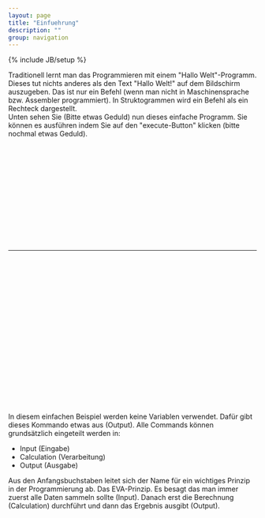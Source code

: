 ```yaml
---
layout: page
title: "Einfuehrung"
description: ""
group: navigation
---
```

{% include JB/setup %}

Traditionell lernt man das Programmieren mit einem "Hallo Welt"-Programm. Dieses tut nichts anderes als den Text "Hallo Welt!" auf dem Bildschirm auszugeben. Das ist nur ein Befehl (wenn man nicht in Maschinensprache bzw. Assembler programmiert). In Struktogrammen wird ein Befehl als ein Rechteck dargestellt. <br>
Unten sehen Sie (Bitte etwas Geduld) nun dieses einfache Programm. Sie k&ouml;nnen es ausführen indem Sie auf den "execute-Button" klicken (bitte nochmal etwas Geduld).




<object classid="clsid:8AD9C840-044E-11D1-B3E9-00805F499D93" codebase="http://java.sun.com/products/plugin/1.3/jinstall-13-win32.cab#Version=1,3,0,0" height="200" width="800">
  <param name="CODE" value="struktor.Struktor.class"/>
  <param name="ARCHIVE" value="../struktor.jar"/>
  <param name="type" value="application/x-java-applet;version=1.3"/>
  <param name="scriptable" value="false"/>
  <param name="preset1" value="asImage"/>
  <param name="enabExecute" value="true"/>
  <param name="load" value="../struktogramme/hallowelt.str"/>
  <comment>
    <embed type="application/x-java-applet;version=1.3" code="struktor.Struktor.class" archive="../struktor.jar" scriptable="false" preset1="asImage" enabexecute="true" load="../struktogramme/hallowelt.str" pluginspage="http://java.sun.com/products/plugin/1.3/plugin-install.html" height="200" width="800">
      <noembed>
        No Java Support
      </noembed>
    </embed>
  </comment>
</object>


--------------------




<object classid="clsid:8AD9C840-044E-11D1-B3E9-00805F499D93" WIDTH=500 HEIGHT=300 codebase="http://java.sun.com/products/plugin/1.3/jinstall-13-win32.cab#Version=1,3,0,0">
  <PARAM NAME = CODE VALUE = "struktor.Struktor.class" >
  <PARAM NAME = ARCHIVE VALUE = "../struktor.jar" >
  <PARAM NAME="type" VALUE="application/x-java-applet;version=1.3">
  <PARAM NAME="scriptable" VALUE="false">
  <PARAM NAME="Preset1" VALUE="asImage">
  <PARAM NAME="enabExecute" VALUE="true">
  <PARAM NAME="SeWidth" VALUE=300>
  <PARAM NAME="enabSwitchView" VALUE="true">
  <PARAM NAME="Load" VALUE="../struktogramme/hallowelt.str">
  <COMMENT><EMBED type="application/x-java-applet;version=1.3"  CODE = "struktor.Struktor.class" archive="../struktor.jar" WIDTH = 500 HEIGHT = 300  scriptable=false Preset1=asImage enabExecute=true SeWidth=300 enabSwitchView= true enabSePopUp=true load=eva.str
  pluginspage="http://java.sun.com/products/plugin/1.3/plugin-install.html"><NOEMBED></COMMENT>
  </NOEMBED></EMBED>
</object>



In diesem einfachen Beispiel werden keine Variablen verwendet. Dafür gibt dieses Kommando etwas aus (Output). Alle Commands können grundsätzlich eingeteilt werden in:

* Input (Eingabe)
* Calculation (Verarbeitung)
* Output (Ausgabe)

Aus den Anfangsbuchstaben leitet sich der Name für ein wichtiges Prinzip in der Programmierung ab. Das EVA-Prinzip. Es besagt das man immer zuerst alle Daten sammeln sollte (Input). Danach erst die Berechnung (Calculation) durchführt und dann das Ergebnis ausgibt (Output).
